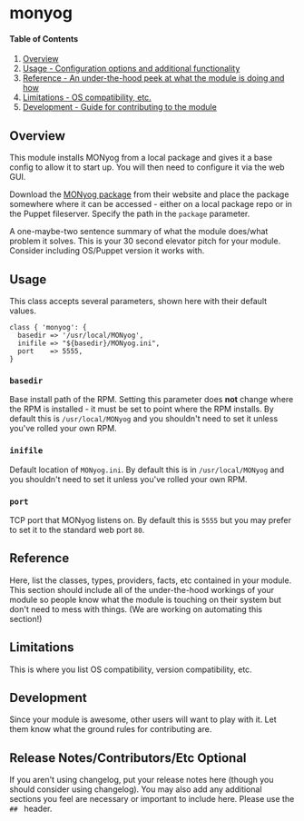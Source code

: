 # monyog

#### Table of Contents

1. [Overview](#overview)
4. [Usage - Configuration options and additional functionality](#usage)
5. [Reference - An under-the-hood peek at what the module is doing and how](#reference)
5. [Limitations - OS compatibility, etc.](#limitations)
6. [Development - Guide for contributing to the module](#development)

## Overview

This module installs MONyog from a local package and gives it a base config to allow
it to start up. You will then need to configure it via the web GUI.

Download the [MONyog package](https://www.webyog.com/product/monyog) from their website
and place the package somewhere where it can be accessed - either on a local package
repo or in the Puppet fileserver. Specify the path in the `package` parameter.

A one-maybe-two sentence summary of what the module does/what problem it solves.
This is your 30 second elevator pitch for your module. Consider including
OS/Puppet version it works with.

## Usage

This class accepts several parameters, shown here with their default values.

```
class { 'monyog': {
  basedir => '/usr/local/MONyog',
  inifile => "${basedir}/MONyog.ini",
  port    => 5555,
}
```

### `basedir`

Base install path of the RPM. Setting this parameter does **not** change where the RPM
is installed - it must be set to point where the RPM installs. By default this is
`/usr/local/MONyog` and you shouldn't need to set it unless you've rolled your own
RPM.

### `inifile`

Default location of `MONyog.ini`. By default this is in `/usr/local/MONyog` and
you shouldn't need to set it unless you've rolled your own RPM.

### `port`

TCP port that MONyog listens on. By default this is `5555` but you may prefer to set
it to the standard web port `80`.


## Reference

Here, list the classes, types, providers, facts, etc contained in your module.
This section should include all of the under-the-hood workings of your module so
people know what the module is touching on their system but don't need to mess
with things. (We are working on automating this section!)

## Limitations

This is where you list OS compatibility, version compatibility, etc.

## Development

Since your module is awesome, other users will want to play with it. Let them
know what the ground rules for contributing are.

## Release Notes/Contributors/Etc **Optional**

If you aren't using changelog, put your release notes here (though you should
consider using changelog). You may also add any additional sections you feel are
necessary or important to include here. Please use the `## ` header.
